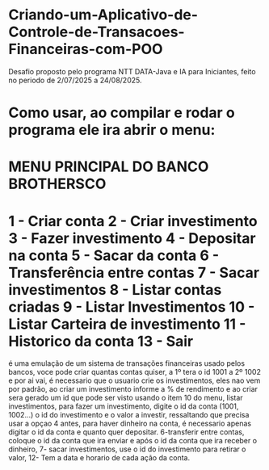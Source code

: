 # Criando-um-Aplicativo-de-Controle-de-Transacoes-Financeiras-com-POO
Desafio proposto pelo programa NTT DATA-Java e IA para Iniciantes, feito no periodo de 2/07/2025 a 24/08/2025.

Como usar, ao compilar e rodar o programa ele ira abrir o menu:
========================================
MENU PRINCIPAL DO BANCO BROTHERSCO
========================================
1  - Criar conta
2  - Criar investimento
3  - Fazer investimento
4  - Depositar na conta
5  - Sacar da conta
6  - Transferência entre contas
7  - Sacar investimentos
8  - Listar contas criadas
9  - Listar Investimentos
10 - Listar Carteira de investimento
11 - Historico da conta
13 - Sair
========================================

é uma emulação de um sistema de transações financeiras usado pelos bancos, voce pode criar quantas contas quiser, a 1º tera o id 1001 a 2º 1002 e por ai vai, é necessario que o usuario crie os investimentos, eles nao vem por padrão, ao criar um investimento informe a % de rendimento e ao criar sera gerado um id que pode ser visto usando o item 10 do menu, listar investimentos, para fazer um investimento, digite o id da conta (1001, 1002...) o id do investimento e o valor a investir, ressaltando que precisa usar a opçao 4 antes, para haver dinheiro na conta, é necessario apenas digitar o id da conta e quanto quer depositar. 6-transferir entre contas, coloque o id da conta que ira enviar e após o id da conta que ira receber o dinheiro, 7- sacar investimentos, use o id do investimento para retirar o valor, 12- Tem a data e horario de cada ação da conta.
